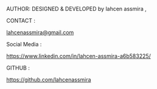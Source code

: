 
AUTHOR:
DESIGNED & DEVELOPED by lahcen assmira , 

 CONTACT :
   
   lahcenassmira@gmail.com

   Social Media : 

 https://www.linkedin.com/in/lahcen-assmira-a6b583225/



   GITHUB :

   https://github.com/lahcenassmira




